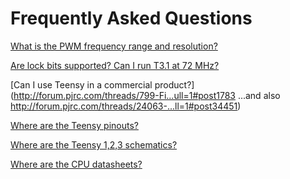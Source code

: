 # Frequently Asked Questions

[What is the PWM frequency range and resolution?](http://www.pjrc.com/teensy/td_pulse.html)

[Are lock bits supported? Can I run T3.1 at 72 MHz?](http://forum.pjrc.com/threads/25407-...ll=1#post44401)

[Can I use Teensy in a commercial product?](http://forum.pjrc.com/threads/799-Fi...ull=1#post1783
...and also http://forum.pjrc.com/threads/24063-...ll=1#post34451)

[Where are the Teensy pinouts?](http://www.pjrc.com/teensy/pinout.html)

[Where are the Teensy 1,2,3 schematics?](http://www.pjrc.com/teensy/schematic.html)

[Where are the CPU datasheets?](https://www.pjrc.com/teensy/datasheets.html)
